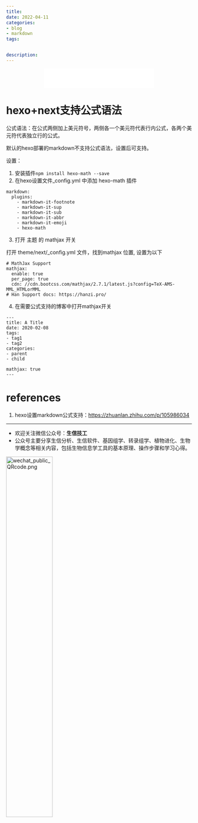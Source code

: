 ```yaml
---
title: 
date: 2022-04-11
categories:
- blog
- markdown
tags:


description: 
---
```


<div align="middle"><iframe frameborder="no" border="0" marginwidth="0" marginheight="0" width=298 height=52 src="//music.163.com/outchain/player?type=2&id=2117115&auto=1&height=32"></iframe></div>

# hexo+next支持公式语法

公式语法：在公式两侧加上美元符号，两侧各一个美元符代表行内公式，各两个美元符代表独立行的公式。

默认的hexo部署的markdown不支持公式语法，设置后可支持。

设置：
1. 安装插件`npm install hexo-math --save`
2. 在hexo设置文件_config.yml 中添加 hexo-math 插件

```
markdown:
  plugins:
    - markdown-it-footnote
    - markdown-it-sup
    - markdown-it-sub
    - markdown-it-abbr
    - markdown-it-emoji
    - hexo-math
```

3. 打开 主题 的 mathjax 开关

打开 theme/next/_config.yml 文件，找到mathjax 位置, 设置为以下

```
# MathJax Support
mathjax:
  enable: true
  per_page: true
  cdn: //cdn.bootcss.com/mathjax/2.7.1/latest.js?config=TeX-AMS-MML_HTMLorMML
# Han Support docs: https://hanzi.pro/
```

4. 在需要公式支持的博客中打开mathjax开关

```
---
title: A Title
date: 2020-02-08
tags:
- tag1
- tag2
categories:
- parent
- child

mathjax: true
---
```

# references
1. hexo设置markdown公式支持：https://zhuanlan.zhihu.com/p/105986034

-------

- 欢迎关注微信公众号：**生信技工**
- 公众号主要分享生信分析、生信软件、基因组学、转录组学、植物进化、生物学概念等相关内容，包括生物信息学工具的基本原理、操作步骤和学习心得。

<img src="https://github.com/yanzhongsino/yanzhongsino.github.io/blob/hexo/source/wechat/Wechat_public_qrcode.jpg?raw=true" width=50% title="wechat_public_QRcode.png" align=center/>